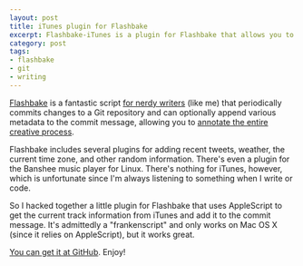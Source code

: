 ```yaml
---
layout: post
title: iTunes plugin for Flashbake
excerpt: Flashbake-iTunes is a plugin for Flashbake that allows you to include information for the current track in the periodic git commit message.
category: post
tags:
- flashbake
- git
- writing
---
```


[Flashbake](http://wiki.github.com/commandline/flashbake "Home - flashbake - GitHub") is a fantastic script [for nerdy writers](http://lifehacker.com/5232049/flashbake-automates-version-control-for-nerdy-writers "Flashbake Automates Version Control for (Nerdy) Writers - Downloads - Lifehacker") (like me) that periodically commits changes to a Git repository and can optionally append various metadata to the commit message, allowing you to [annotate the entire creative process](http://www.boingboing.net/2009/02/13/flashbake-free-versi.html "Flashbake: Free version-control for writers using git - Boing Boing").

Flashbake includes several plugins for adding recent tweets, weather, the current time zone, and other random information. There's even a plugin for the Banshee music player for Linux. There's nothing for iTunes, however, which is unfortunate since I'm always listening to something when I write or code.

So I hacked together a little plugin for Flashbake that uses AppleScript to get the current track information from iTunes and add it to the commit message. It's admittedly a "frankenscript" and only works on Mac OS X (since it relies on AppleScript), but it works great. 

[You can get it at GitHub](http://github.com/andrewheiss/Flashbake-iTunes/ "andrewheiss's Flashbake-iTunes at master - GitHub"). Enjoy!